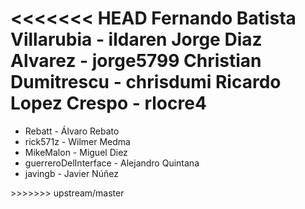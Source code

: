 <<<<<<< HEAD
Fernando Batista Villarubia - ildaren
Jorge Diaz Alvarez - jorge5799
Christian Dumitrescu - chrisdumi
Ricardo Lopez Crespo - rlocre4
=======
<ul>
<li>Rebatt - Álvaro Rebato</li>
<li>rick571z - Wilmer Medma</li>
<li>MikeMalon - Miguel Diez</li>
<li>guerreroDelInterface - Alejandro Quintana</li>
<li>javingb - Javier Núñez</li>
</ul>
>>>>>>> upstream/master
